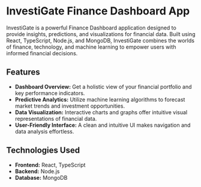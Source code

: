 # InvestiGate Finance Dashboard App

InvestiGate is a powerful Finance Dashboard application designed to provide insights, predictions, and visualizations for financial data. Built using React, TypeScript, Node.js, and MongoDB, InvestiGate combines the worlds of finance, technology, and machine learning to empower users with informed financial decisions.

## Features

- **Dashboard Overview:** Get a holistic view of your financial portfolio and key performance indicators.
- **Predictive Analytics:** Utilize machine learning algorithms to forecast market trends and investment opportunities.
- **Data Visualization:** Interactive charts and graphs offer intuitive visual representations of financial data.
- **User-Friendly Interface:** A clean and intuitive UI makes navigation and data analysis effortless.

## Technologies Used

- **Frontend:** React, TypeScript
- **Backend:** Node.js
- **Database:** MongoDB
